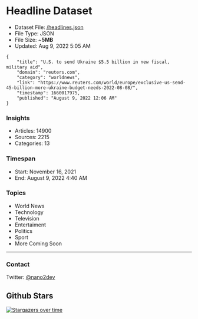 # Headline Dataset

- Dataset File: [/headlines.json](https://raw.githubusercontent.com/fwd/news/master/headlines.json) 
- File Type: JSON
- File Size: ~**5MB**
- Updated: Aug 9, 2022 5:05 AM

```
{
    "title": "U.S. to send Ukraine $5.5 billion in new fiscal, military aid",
    "domain": "reuters.com",
    "category": "worldnews",
    "link": "https://www.reuters.com/world/europe/exclusive-us-send-45-billion-more-ukraine-budget-needs-2022-08-08/",
    "timestamp": 1660017975,
    "published": "August 9, 2022 12:06 AM"
}
```

### Insights

- Articles: 14900
- Sources: 2215
- Categories: 13

### Timespan

- Start: November 16, 2021
- End: August 9, 2022 4:40 AM

### Topics

- World News
- Technology
- Television
- Entertaiment
- Politics
- Sport
- More Coming Soon

---

### Contact 

Twitter: [@nano2dev](https://twitter.com/nano2dev)

## Github Stars

[![Stargazers over time](https://starchart.cc/fwd/news.svg)](https://starchart.cc/fwd/news)
	